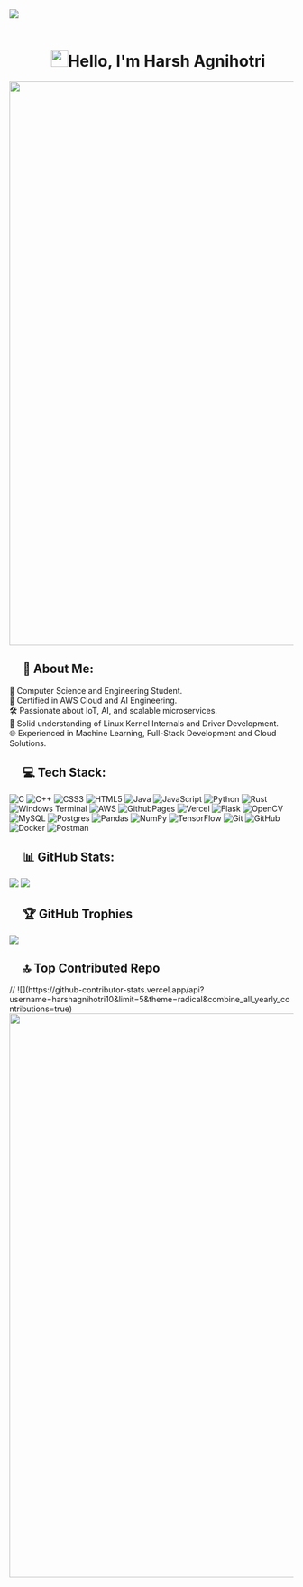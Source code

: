 <img src="https://github.com/Anmol-Baranwal/Cool-GIFs-For-GitHub/assets/74038190/d48893bd-0757-481c-8d7e-ba3e163feae7" />
<br><br>

<div id="user-content-toc">
  <ul align="center" style="list-style: none;">
    <summary>
      <h1 align = "center"><img src="https://user-images.githubusercontent.com/74038190/214644152-52f47eb3-5e31-4f47-8758-05c9468d5596.gif" width="30">Hello, I'm Harsh Agnihotri</h1> 
    </summary>
  </ul>
</div>

<img src="https://user-images.githubusercontent.com/74038190/212284100-561aa473-3905-4a80-b561-0d28506553ee.gif" width="1000">

<div id="user-content-toc">
  <ul  style="list-style: none;">
    <summary>
<h2>💫 About Me:</h2>
 </summary>
  </ul>
</div>

🚀 Computer Science and Engineering Student.<br>
📜 Certified in AWS Cloud and AI Engineering.<br>
🛠️ Passionate about IoT, AI, and scalable microservices.<br>
🔧 Solid understanding of Linux Kernel Internals and Driver Development.<br>
🌐 Experienced in Machine Learning, Full-Stack Development and Cloud Solutions.<br>



<div id="user-content-toc">
  <ul  style="list-style: none;">
    <summary>
<h2>💻 Tech Stack:</h2>
      
</summary>
  </ul>
</div>

![C](https://img.shields.io/badge/c-%2300599C.svg?style=for-the-badge&logo=c&logoColor=white) ![C++](https://img.shields.io/badge/c++-%2300599C.svg?style=for-the-badge&logo=c%2B%2B&logoColor=white) ![CSS3](https://img.shields.io/badge/css3-%231572B6.svg?style=for-the-badge&logo=css3&logoColor=white) ![HTML5](https://img.shields.io/badge/html5-%23E34F26.svg?style=for-the-badge&logo=html5&logoColor=white) ![Java](https://img.shields.io/badge/java-%23ED8B00.svg?style=for-the-badge&logo=openjdk&logoColor=white) ![JavaScript](https://img.shields.io/badge/javascript-%23323330.svg?style=for-the-badge&logo=javascript&logoColor=%23F7DF1E) ![Python](https://img.shields.io/badge/python-3670A0?style=for-the-badge&logo=python&logoColor=ffdd54) ![Rust](https://img.shields.io/badge/rust-%23000000.svg?style=for-the-badge&logo=rust&logoColor=white) ![Windows Terminal](https://img.shields.io/badge/Windows%20Terminal-%234D4D4D.svg?style=for-the-badge&logo=windows-terminal&logoColor=white) ![AWS](https://img.shields.io/badge/AWS-%23FF9900.svg?style=for-the-badge&logo=amazon-aws&logoColor=white) ![GithubPages](https://img.shields.io/badge/github%20pages-121013?style=for-the-badge&logo=github&logoColor=white) ![Vercel](https://img.shields.io/badge/vercel-%23000000.svg?style=for-the-badge&logo=vercel&logoColor=white) ![Flask](https://img.shields.io/badge/flask-%23000.svg?style=for-the-badge&logo=flask&logoColor=white) ![OpenCV](https://img.shields.io/badge/opencv-%23white.svg?style=for-the-badge&logo=opencv&logoColor=white) ![MySQL](https://img.shields.io/badge/mysql-4479A1.svg?style=for-the-badge&logo=mysql&logoColor=white) ![Postgres](https://img.shields.io/badge/postgres-%23316192.svg?style=for-the-badge&logo=postgresql&logoColor=white) ![Pandas](https://img.shields.io/badge/pandas-%23150458.svg?style=for-the-badge&logo=pandas&logoColor=white) ![NumPy](https://img.shields.io/badge/numpy-%23013243.svg?style=for-the-badge&logo=numpy&logoColor=white) ![TensorFlow](https://img.shields.io/badge/TensorFlow-%23FF6F00.svg?style=for-the-badge&logo=TensorFlow&logoColor=white) ![Git](https://img.shields.io/badge/git-%23F05033.svg?style=for-the-badge&logo=git&logoColor=white) ![GitHub](https://img.shields.io/badge/github-%23121011.svg?style=for-the-badge&logo=github&logoColor=white) ![Docker](https://img.shields.io/badge/docker-%230db7ed.svg?style=for-the-badge&logo=docker&logoColor=white) ![Postman](https://img.shields.io/badge/Postman-FF6C37?style=for-the-badge&logo=postman&logoColor=white)

<div id="user-content-toc">
  <ul  style="list-style: none;">
    <summary>
<h2>📊 GitHub Stats:</h2>
      </summary>
  </ul>
</div>

![](https://github-readme-stats.vercel.app/api?username=harshagnihotri10&theme=radical&hide_border=true&include_all_commits=false&count_private=false) ![](https://github-readme-streak-stats.herokuapp.com/?user=harshagnihotri10&theme=radical&hide_border=true)


<div id="user-content-toc">
  <ul  style="list-style: none;">
    <summary>
<h2>🏆 GitHub Trophies</h2>
      </summary>
  </ul>
</div>
  
![](https://github-profile-trophy.vercel.app/?username=harshagnihotri10&theme=radical&no-frame=true&no-bg=true&margin-w=4)

<div id="user-content-toc">
  <ul  style="list-style: none;">
    <summary>
      <h2>🔝 Top Contributed Repo</h2>
       </summary>
  </ul>
</div>
//
![](https://github-contributor-stats.vercel.app/api?username=harshagnihotri10&limit=5&theme=radical&combine_all_yearly_contributions=true)


<img src="https://user-images.githubusercontent.com/74038190/212284100-561aa473-3905-4a80-b561-0d28506553ee.gif" width="1000">


